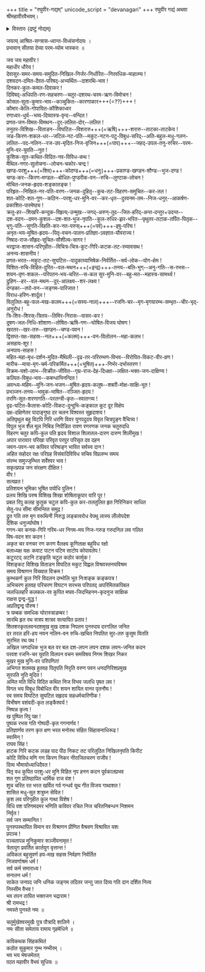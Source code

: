 +++
title = "रघुवीर-गद्यम्"
unicode_script = "devanagari"
+++
रघुवीर गद्यं अथवा श्रीमहावीरवैभवम्।    

<details><summary>विस्तारः (द्रष्टुं नोद्यम्)</summary>


<div class="videoEmbed"  src="https://youtu.be/MDGzS50X2WI" caption="आण्डवन्"></div>
<div class="videoEmbed"  src="https://www.youtube.com/watch?v=fUCDA3p4r2k" caption="रघुरामाभिषेकः (अपूर्णम्)"></div>
</details>



जयत्य् आश्रित-सन्त्रास-ध्वान्त-विध्वंसनोदयः ।  
प्रभावान् सीतया देव्या परम-व्योम भास्करः ॥

जय जय महावीर !  
महाधीर धौरेय !  
देवासुर-समर-समय-समुदित-निखिल-निर्जर-निर्धारित--निरवधिक-माहात्म्य !  
दशवदन-दमित-दैवत-परिषद्-अभ्यर्थित--दाशरथि-भाव !  
दिनकर-कुल-कमल-दिवाकर !  
दिविषद्-अधिपति-रण-सहचरण--चतुर-दशरथ-चरम-ऋण-विमोचन !  
कोसल-सुता-कुमार-भाव--कञ्चुकित--कारणाकार+++(=??)+++ !  
कौमार-केलि-गोपायित-कौशिकाध्वर  
रणाध्वर-धुर्य--भव्य-दिव्यास्त्र-वृन्द--वन्दित !  
प्रणत-जन-विमत-विमथन--दुर्-ललित-दोर्--ललित !  
तनुतर-विशिख--विताडन--विघटित--विशरारु+++(=ऋषि)+++-शरारु--ताटका-ताटकेय !  
जड-किरण-शकल-धर--जटिल-नट-पति--मकुट-नटन-पटु-विबुध-सरिद्--अति-बहुल-मधु-गलन-ललित--पद-नलिन--रज-उप-मृदित-निज-वृजिन+++(=पाप)+++--जहद्-उपल-तनु-रुचिर--परम-मुनि-वर-युवति--नुत !  
कुशिक-सुत-कथित-विदित-नव-विविध-कथ !  
मैथिल-नगर-सुलोचना--लोचन-चकोर-चन्द्र !  
खण्ड-परशु+++(=शिव)+++-कोदण्ड+++(=धनुः)+++-प्रकाण्ड-खण्डन-शौण्ड--भुज-दण्ड !  
चण्ड-कर--किरण-मण्डल--बोधित-पुण्डरीक-वन--रुचि--लुण्टाक-लोचन !  
मोचित-जनक-हृदय-शङ्कातङ्क !  
परिहृत--निखिल-नर-पति-वरण--जनक-दुहितृ--कुच-तट-विहरण-समुचित--कर-तल !  
शत-कोटि-शत-गुण--कठिन--परशु-धर-मुनि-वर--कर-धृत--दुरवनम-तम--निज-धनुर्--आकर्षण-प्रकाशित-पारमेष्ठ्य !  
क्रतु-हर--शिखरि-कन्दुक-विहृत्य्-उन्मुख--जगद्-अरुन्-तुद--जित-हरिद्-अन्त-दन्तुर+उदन्त--  
दश-वदन--दमन-कुशल--दश-शत-भुज-नृपति--कुल-रुधिर-झर-भरित--पृथुतर-तटाक-तर्पित-पितृक--  
भृगु-पति--सुगति-विहति-कर-नत-परुस्+++(=पर्व)+++-इषु-परिघ !  
अनृत-भय-मुषित-हृदय--पितृ-वचन-पालन-प्रतिज्ञा-ऽवज्ञात-यौवराज्य !  
निषाद-राज-सौहृद-सूचित-सौशील्य-सागर !  
भरद्वाज-शासन-परिगृहीत--विचित्र-चित्र-कूट-गिरि-कटक-तट-रम्यावसथ !  
अनन्य-शासनीय !  
प्रणत-भरत--मकुट-तट-सुघटित--पादुकाग्र्याभिषेक-निर्वर्तित--सर्व-लोक--योग-क्षेम !  
पिशित-रुचि-विहित-दुरित--वल-मथन+++(=इन्द्र)+++-तनय--बलि-भुग्--अनु-गति--स-रभस--शयन-तृण-शकल--परिपतन-भय-चरित--स-कल सुर-मुनि-वर--बहु-मत--महास्त्र-सामर्थ्य !  
द्रुहिण--हर--वल-मथन--दुर्-आलक्ष्य--शर-लक्ष्य !  
दण्डका--तपो-वन--जङ्गम-पारिजात !  
विराध-हरिण-शार्दूल !  
विलुलित-बहु-फल-मख-कलम+++(=सस्य-नाल)+++--रजनि-चर--मृग-मृगयारम्भ-सम्भृत--चीर-भृद्-अनुरोध !  
त्रि-शिरः-शिरस्-त्रितय--तिमिर-निरास--वासर-कर !  
दूषण-जल-निधि-शोशाण--तोषित-ऋषि-गण--घोषित-विजय घोषण !  
खरतर--खर-तरु--खण्डन--चण्ड-पवन !  
द्विसप्त-रक्षः-सहस्र--नल+++(=कलम)+++-वन-विलोलन--महा-कलभ !  
असहाय-शूर !  
अनपाय-साहस !  
महित-महा-मृध-दर्शन-मुदित-मैथिली--दृढ-तर-परिरम्भण-विभव--विरोपित-विकट-वीर-व्रण !  
मारीच--माया-मृग-चर्म-परिकर्मित+++(=भूषित)+++-निर्भर-दर्भास्तरण !  
विक्रम-यशो-लाभ--विक्रीत-जीवित--गृघ्र-राज-देह-दिधक्षा--लक्षित-भक्त-जन-दाक्षिण्य !  
कल्पित-विबुध-भाव--कबन्धाभिनन्दित !  
अवन्ध्य-महिम--मुनि-जन-भजन--मुषित-हृदय-कलुष--शबरी-मोक्ष-साक्षि-भूत !  
प्रभञ्जन-तनय--भावुक-भाषित--रञ्जित-हृदय !  
तरणि-सुत-शरणागति--परतन्त्री-कृत--स्वातन्त्र्य !  
दृढ-घटित-कैलास-कोटि-विकट-दुन्दुभि-कङ्काल कूट दूर विक्षेप  
दक्ष-दक्षिणेतर पादाङ्गुष्ठ दर चलन विश्वस्त सुहृदाशय !  
अतिपृथुल बहु विटपि गिरि धरणि विवर युगपदुदय विवृत चित्रपुङ्ग वैचित्र्य !  
विपुल भुज शैल मूल निबिड निपीडित रावण रणरणक जनक चतुरुदधि  
विहरण चतुर कपि-कुल पति हृदय विशाल शिलातल-दारण दारुण शिलीमुख !  
अपार पारावार परिखा परिवृत परपुर परिसृत दव दहन  
जवन-पवन-भव कपिवर परिष्वङ्ग भावित सर्वस्व दान !  
अहित सहोदर रक्षः परिग्रह विसंवादिविविध सचिव विप्रलम्भ समय  
संरम्भ समुज्जृम्भित सर्वेश्वर भाव !  
सकृत्प्रपन्न जन संरक्षण दीक्षित !  
वीर !  
सत्यव्रत !  
प्रतिशयन भूमिका भूषित पयोधि पुलिन !  
प्रलय शिखि परुष विशिख शिखा शोषिताकूपार वारि पूर !  
प्रबल रिपु कलह कुतुक चटुल कपि-कुल कर-तलतुलित हृत गिरिनिकर साधित  
सेतु-पध सीमा सीमन्तित समुद्र !  
द्रुत गति तरु मृग वरूथिनी निरुद्ध लङ्कावरोध वेपथु लास्य लीलोपदेश  
देशिक धनुर्ज्याघोष !  
गगन-चर कनक-गिरि गरिम-धर निगम-मय निज-गरुड गरुदनिल लव गलित  
विष-वदन शर कदन !  
अकृत चर वनचर रण करण वैलक्ष्य कूणिताक्ष बहुविध रक्षो  
बलाध्यक्ष वक्षः कवाट पाटन पटिम साटोप कोपावलेप !  
कटुरटद् अटनि टङ्कृति चटुल कठोर कार्मुक !  
विशङ्कट विशिख विताडन विघटित मकुट विह्वल विश्रवस्तनयविश्रम  
समय विश्राणन विख्यात विक्रम !  
कुम्भकर्ण कुल गिरि विदलन दम्भोलि भूत निःशङ्क कङ्कपत्र !  
अभिचरण हुतवह परिचरण विघटन सरभस परिपतद् अपरिमितकपिबल  
जलधिलहरि कलकल-रव कुपित मघव-जिदभिहनन-कृदनुज साक्षिक  
राक्षस द्वन्द्व-युद्ध !  
अप्रतिद्वन्द्व पौरुष !  
त्र यम्बक समधिक घोरास्त्राडम्बर !  
सारथि हृत रथ सत्रप शात्रव सत्यापित प्रताप !  
शितशरकृतलवनदशमुख मुख दशक निपतन पुनरुदय दरगलित जनित  
दर तरल हरि-हय नयन नलिन-वन रुचि-खचित निपतित सुर-तरु कुसुम वितति  
सुरभित रथ पथ !  
अखिल जगदधिक भुज बल वर बल दश-लपन लपन दशक लवन-जनित कदन  
परवश रजनि-चर युवति विलपन वचन समविषय निगम शिखर निकर  
मुखर मुख मुनि-वर परिपणित!  
अभिगत शतमख हुतवह पितृपति निरृति वरुण पवन धनदगिरिशप्रमुख  
सुरपति नुति मुदित !  
अमित मति विधि विदित कथित निज विभव जलधि पृषत लव !  
विगत भय विबुध विबोधित वीर शयन शायित वानर पृतनौघ !  
स्व समय विघटित सुघटित सहृदय सहधर्मचारिणीक !  
विभीषण वशंवदी-कृत लङ्कैश्वर्य !  
निष्पन्न कृत्य !  
ख पुष्पित रिपु पक्ष !  
पुष्पक रभस गति गोष्पदी-कृत गगनार्णव !  
प्रतिज्ञार्णव तरण कृत क्षण भरत मनोरथ संहित सिंहासनाधिरूढ !  
स्वामिन् !  
राघव सिंह !  
हाटक गिरि कटक लडह पाद पीठ निकट तट परिलुठित निखिलनृपति किरीट  
कोटि विविध मणि गण किरण निकर नीराजितचरण राजीव !  
दिव्य भौमायोध्याधिदैवत !  
पितृ वध कुपित परशु-धर मुनि विहित नृप हनन कदन पूर्वकालप्रभव  
शत गुण प्रतिष्ठापित धार्मिक राज वंश !  
शुच चरित रत भरत खर्वित गर्व गन्धर्व यूथ गीत विजय गाथाशत !  
शासित मधु-सुत शत्रुघ्न सेवित !  
कुश लव परिगृहीत कुल गाथा विशेष !  
विधि वश परिणमदमर भणिति कविवर रचित निज चरितनिबन्धन निशमन  
निर्वृत !  
सर्व जन सम्मानित !  
पुनरुपस्थापित विमान वर विश्राणन प्रीणित वैश्रवण विश्रावित यशः  
प्रपञ्च !  
पञ्चतापन्न मुनिकुमार सञ्जीवनामृत !  
त्रेतायुग प्रवर्तित कार्तयुग वृत्तान्त !  
अविकल बहुसुवर्ण हय-मख सहस्र निर्वहण निर्वर्तित  
निजवर्णाश्रम धर्म !  
सर्व कर्म समाराध्य !  
सनातन धर्म !  
साकेत जनपद जनि धनिक जङ्गम तदितर जन्तु जात दिव्य गति दान दर्शित नित्य  
निस्सीम वैभव !  
भव तपन तापित भक्तजन भद्राराम !  
श्री रामभद्र !  
नमस्ते पुनस्ते नमः ॥

चतुर्मुखेश्वरमुखैः पुत्र पौत्रादि शालिने ।  
नमः सीता समेताय रामाय गृहमेधिने ॥

कविकथक सिंहकथितं  
कठोत सुकुमार गुम्भ गम्भीरम् ।  
भव भय भेषजमेतत्  
पठत महावीर वैभवं सुधियः ॥
